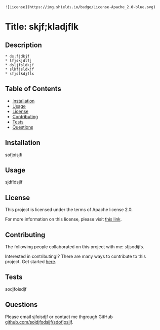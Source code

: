 
    ![License](https://img.shields.io/badge/License-Apache_2.0-blue.svg)

  # Title: skjf;kladjflk 
      
  ## Description 

    * ds;fjdkjf
    * lfjskjdlfj
    * dsljfsldkjf
    * slkfjsldkjf
    * sfjslkdjfls
    
  ## Table of Contents
  - [Installation](#installation)
  - [Usage](#usage)
  - [License](#license)
  - [Contributing](#contributing)
  - [Tests](#tests)
  - [Questions](#questions)

  ## Installation

  sofjoisjfi
    
  ## Usage

  sjdfldsjlf
    
  ## License

  This project is licensed under the terms of Apache license 2.0.

  For more information on this license, please visit [this link](https://www.apache.org/licenses/LICENSE-2.0).
   
  ## Contributing 

  The following people collaborated on this project with me: sfjsodijfs. 

  Interested in contributing!? There are many ways to contribute to this project. Get started [here](github.com/soidjfodsijf/sdofjosijf).

  ## Tests 

  sodjfoisdjf
    
  ## Questions

  Please email sjfoisdjf or contact me thgrough GitHub [github.com/soidjfodsijf/sdofjosijf](github.com/soidjfodsijf/sdofjosijf).
  